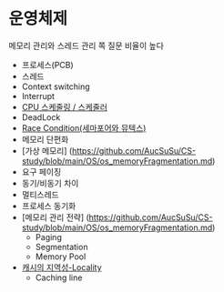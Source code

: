 # 운영체제
메모리 관리와 스레드 관리 쪽 질문 비율이 높다
- 프로세스(PCB)
- 스레드
- Context switching
- Interrupt
- [CPU 스케줄링 / 스케줄러](https://github.com/AucSuSu/CS-study/blob/main/OS/os_cpuScheduling.md)
- DeadLock
- [Race Condition(세마포어와 뮤텍스)](https://github.com/AucSuSu/CS-study/blob/main/OS/os_raceCondition.md)
- 메모리 단편화
- [가상 메모리] (https://github.com/AucSuSu/CS-study/blob/main/OS/os_memoryFragmentation.md) 
- 요구 페이징
- 동기/비동기 차이
- 멀티스레드
- 프로세스 동기화
- [메모리 관리 전략] (https://github.com/AucSuSu/CS-study/blob/main/OS/os_memoryFragmentation.md)
  - Paging
  - Segmentation
  - Memory Pool
- [캐시의 지역성-Locality](https://github.com/AucSuSu/CS-study/blob/main/OS/os_cache.md)
  - Caching line
